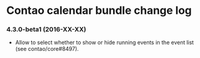# Contao calendar bundle change log

### 4.3.0-beta1 (2016-XX-XX)

 * Allow to select whether to show or hide running events in the event list (see contao/core#8497).
